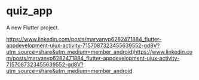 # quiz_app

A new Flutter project.

https://www.linkedin.com/posts/marvanvp6282471884_flutter-appdevelopment-uiux-activity-7157087323455639552-gd8V?utm_source=share&utm_medium=member_android)https://www.linkedin.com/posts/marvanvp6282471884_flutter-appdevelopment-uiux-activity-7157087323455639552-gd8V?utm_source=share&utm_medium=member_android
